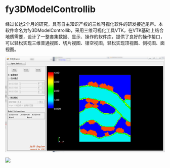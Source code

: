 # fy3DModelControllib
经过长达2个月的研究，具有自主知识产权的三维可视化软件的研发接近尾声。本软件命名为fy3DModelControllib，采用三维可视化工具VTK，在VTK基础上结合地质需要，设计了一整套集数据、显示、操作的软件库，提供了良好的操作接口，可以轻松实现三维普通视图、切片视图、镂空视图，轻松实现顶视图、侧视图、面视图。

![“对对对”](https://github.com/newyusiyu1987/fy3DModelControllib/blob/master/images/1.png)



![](https://timgsa.baidu.com/timg?image&quality=80&size=b9999_10000&sec=1586707676393&di=04d386018313ed9cd3607f2b621fc4b3&imgtype=0&src=http%3A%2F%2F5b0988e595225.cdn.sohucs.com%2Fimages%2F20180820%2F5a141eaddf564c3085247e73de434873.jpeg)



